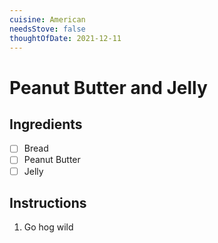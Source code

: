 ```yaml
---
cuisine: American
needsStove: false
thoughtOfDate: 2021-12-11
---
```

# Peanut Butter and Jelly
## Ingredients
- [ ] Bread
- [ ] Peanut Butter
- [ ] Jelly

## Instructions
1. Go hog wild